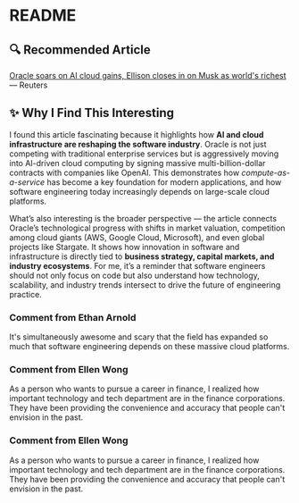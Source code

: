 # README

## 🔍 Recommended Article

[Oracle soars on AI cloud gains, Ellison closes in on Musk as world's richest](https://www.reuters.com/business/oracle-soars-ai-cloud-gains-ellison-closes-musk-worlds-richest-2025-09-10/) — Reuters

## ✨ Why I Find This Interesting

I found this article fascinating because it highlights how **AI and cloud infrastructure are reshaping the software industry**. Oracle is not just competing with traditional enterprise services but is aggressively moving into AI-driven cloud computing by signing massive multi-billion-dollar contracts with companies like OpenAI. This demonstrates how *compute-as-a-service* has become a key foundation for modern applications, and how software engineering today increasingly depends on large-scale cloud platforms.  

What’s also interesting is the broader perspective — the article connects Oracle’s technological progress with shifts in market valuation, competition among cloud giants (AWS, Google Cloud, Microsoft), and even global projects like Stargate. It shows how innovation in software and infrastructure is directly tied to **business strategy, capital markets, and industry ecosystems**. For me, it’s a reminder that software engineers should not only focus on code but also understand how technology, scalability, and industry trends intersect to drive the future of engineering practice.

### Comment from Ethan Arnold

It's simultaneously awesome and scary that the field has expanded so much that software engineering depends on these massive cloud platforms.

### Comment from Ellen Wong

As a person who wants to pursue a career in finance, I realized how important technology and tech department are in the finance corporations. They have been providing the convenience and accuracy that people can't envision in the past. 

### Comment from Ellen Wong

As a person who wants to pursue a career in finance, I realized how important technology and tech department are in the finance corporations. They have been providing the convenience and accuracy that people can't envision in the past. 
